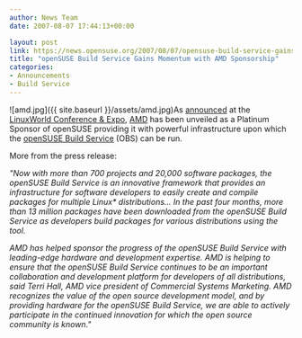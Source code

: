 ```yaml
---
author: News Team
date: 2007-08-07 17:44:13+00:00

layout: post
link: https://news.opensuse.org/2007/08/07/opensuse-build-service-gains-momentum-with-amd-sponsorship/
title: "openSUSE Build Service Gains Momentum with AMD Sponsorship"
categories:
- Announcements
- Build Service
---
```

![amd.jpg]({{ site.baseurl }}/assets/amd.jpg)As [announced](http://money.cnn.com/news/newsfeeds/articles/prnewswire/AQTU18907082007-1.htm) at the [LinuxWorld Conference & Expo](http://www.linuxworldexpo.com/live/12/), [AMD](http://www.amd.com) has been unveiled as a Platinum Sponsor of openSUSE providing it with powerful infrastructure upon which the [openSUSE Build Service](http://opensuse.org/Build_Service) (OBS) can be run.

<!-- more -->

More from the press release:

_"Now with more than 700 projects and 20,000 software packages, the openSUSE Build Service is an innovative framework that provides an infrastructure for software developers to easily create and compile packages for multiple Linux* distributions... In the past four months, more than 13 million packages have been downloaded from the openSUSE Build Service as developers build packages for various distributions using the tool._

_AMD has helped sponsor the progress of the openSUSE Build Service with leading-edge hardware and development expertise. AMD is helping to ensure that the openSUSE Build Service continues to be an important collaboration and development platform for developers of all distributions, said Terri Hall, AMD vice president of Commercial Systems Marketing. AMD recognizes the value of the open source development model, and by providing hardware for the openSUSE Build Service, we are able to actively participate in the continued innovation for which the open source community is known."_
